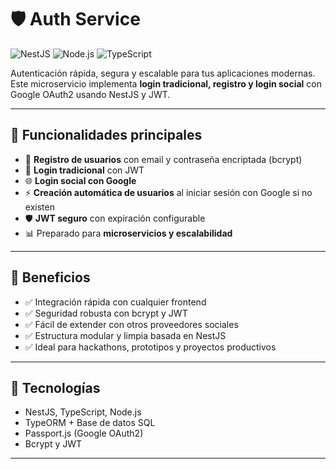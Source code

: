# 🛡️ Auth Service

![NestJS](https://img.shields.io/badge/NestJS-8DA0FC?logo=nestjs&logoColor=white)
![Node.js](https://img.shields.io/badge/Node.js-339933?logo=node.js&logoColor=white)
![TypeScript](https://img.shields.io/badge/TypeScript-3178C6?logo=typescript&logoColor=white)

Autenticación rápida, segura y escalable para tus aplicaciones modernas.  
Este microservicio implementa **login tradicional, registro y login social** con Google OAuth2 usando NestJS y JWT.

---

## 🚀 Funcionalidades principales

- 🔐 **Registro de usuarios** con email y contraseña encriptada (bcrypt)
- 🏃 **Login tradicional** con JWT
- 🌐 **Login social con Google**
- ⚡ **Creación automática de usuarios** al iniciar sesión con Google si no existen
- 🛡️ **JWT seguro** con expiración configurable
- 📊 Preparado para **microservicios y escalabilidad**

---

## 🎯 Beneficios

- ✅ Integración rápida con cualquier frontend
- ✅ Seguridad robusta con bcrypt y JWT
- ✅ Fácil de extender con otros proveedores sociales
- ✅ Estructura modular y limpia basada en NestJS
- ✅ Ideal para hackathons, prototipos y proyectos productivos

---

## 🔧 Tecnologías

- NestJS, TypeScript, Node.js
- TypeORM + Base de datos SQL
- Passport.js (Google OAuth2)
- Bcrypt y JWT

---
